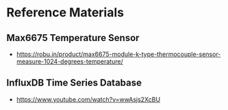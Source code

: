 # Reference Materials

## Max6675 Temperature Sensor

- <https://robu.in/product/max6675-module-k-type-thermocouple-sensor-measure-1024-degrees-temperature/>

## InfluxDB Time Series Database

- <https://www.youtube.com/watch?v=wwAsjs2XcBU>
